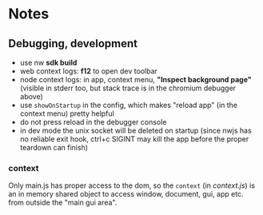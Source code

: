 # Notes

## Debugging, development

- use nw **sdk build**
- web context logs: **f12** to open dev toolbar
- node context logs: in app, context menu, **"Inspect background page"**  
  (visible in stderr too, but stack trace is in the chromium debugger above)
- use `showOnStartup` in the config, which makes "reload app" (in the context menu) pretty helpful
- do not press reload in the debugger console
- in dev mode the unix socket will be deleted on startup (since nwjs has no reliable exit hook, ctrl+c SIGINT may kill the app before the proper teardown can finish)

### context

Only main.js has proper access to the dom, so the `context` (in _context.js_) is an in memory shared object to access window, document, gui, app etc. from outside the "main gui area".
